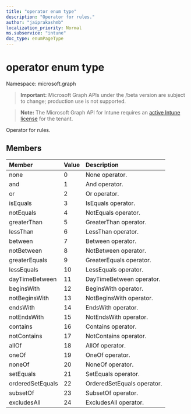 ```yaml
---
title: "operator enum type"
description: "Operator for rules."
author: "jaiprakashmb"
localization_priority: Normal
ms.subservice: "intune"
doc_type: enumPageType
---
```


# operator enum type

Namespace: microsoft.graph
> **Important:** Microsoft Graph APIs under the /beta version are subject to change; production use is not supported.

> **Note:** The Microsoft Graph API for Intune requires an [active Intune license](https://go.microsoft.com/fwlink/?linkid=839381) for the tenant.


Operator for rules.

## Members
|Member|Value|Description|
|:---|:---|:---|
|none|0|None operator.|
|and|1|And operator.|
|or|2|Or operator.|
|isEquals|3|IsEquals operator.|
|notEquals|4|NotEquals operator.|
|greaterThan|5|GreaterThan operator.|
|lessThan|6|LessThan operator.|
|between|7|Between operator.|
|notBetween|8|NotBetween operator.|
|greaterEquals|9|GreaterEquals operator.|
|lessEquals|10|LessEquals operator.|
|dayTimeBetween|11|DayTimeBetween operator.|
|beginsWith|12|BeginsWith operator.|
|notBeginsWith|13|NotBeginsWith operator.|
|endsWith|14|EndsWith operator.|
|notEndsWith|15|NotEndsWith operator.|
|contains|16|Contains operator.|
|notContains|17|NotContains operator.|
|allOf|18|AllOf operator.|
|oneOf|19|OneOf operator.|
|noneOf|20|NoneOf operator.|
|setEquals|21|SetEquals operator.|
|orderedSetEquals|22|OrderedSetEquals operator.|
|subsetOf|23|SubsetOf operator.|
|excludesAll|24|ExcludesAll operator.|
